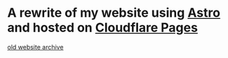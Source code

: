 # A rewrite of my website using [**Astro**](https://astro.build) and hosted on [**Cloudflare Pages**](https://pages.cloudflare.com/)


[old website archive](https://github.com/invisyarcticfox/invisyarcticfox.github.io)